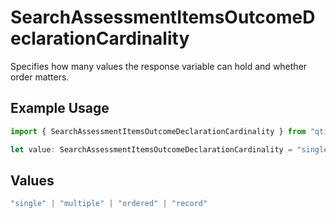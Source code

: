 # SearchAssessmentItemsOutcomeDeclarationCardinality

Specifies how many values the response variable can hold and whether order matters.

## Example Usage

```typescript
import { SearchAssessmentItemsOutcomeDeclarationCardinality } from "qti/models/operations";

let value: SearchAssessmentItemsOutcomeDeclarationCardinality = "single";
```

## Values

```typescript
"single" | "multiple" | "ordered" | "record"
```